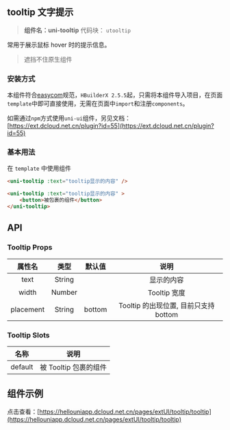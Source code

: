 
## tooltip 文字提示
> **组件名：uni-tooltip**
> 代码块： `utooltip`

常用于展示鼠标 hover 时的提示信息。

> 遮挡不住原生组件

### 安装方式

本组件符合[easycom](https://uniapp.dcloud.io/collocation/pages?id=easycom)规范，`HBuilderX 2.5.5`起，只需将本组件导入项目，在页面`template`中即可直接使用，无需在页面中`import`和注册`components`。

如需通过`npm`方式使用`uni-ui`组件，另见文档：[https://ext.dcloud.net.cn/plugin?id=55](https://ext.dcloud.net.cn/plugin?id=55)

### 基本用法

在 ``template`` 中使用组件

```html
<uni-tooltip :text="tooltip显示的内容" />

<uni-tooltip :text="tooltip显示的内容" >
	<button>被包裹的组件</button>
</uni-tooltip>
```




## API

### Tooltip Props

|属性名		|类型	|默认值	|说明				|
|:-:		|:-:	|:-:	|:-:				|
|text		|String	|		|显示的内容		|
|width		|Number	|		|Tooltip 宽度		|
|placement	|String	|bottom		|Tooltip 的出现位置, 目前只支持bottom|


### Tooltip Slots

|名称|说明|					
|:-:|:-:|						
|default|被 Tooltip 包裹的组件|


## 组件示例

点击查看：[https://hellouniapp.dcloud.net.cn/pages/extUI/tooltip/tooltip](https://hellouniapp.dcloud.net.cn/pages/extUI/tooltip/tooltip)